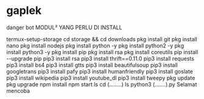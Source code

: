 # gaplek
danger bot
MODUL² YANG PERLU DI INSTALL

termux-setup-storage
cd storage && cd downloads
pkg install git
pkg install nano
pkg install nodejs
pkg install python -y
pkg install python2 -y
pkg install python3 -y
pkg install pip
pkg install rsa
pkg install coreutils
pip install --upgrade pip
pip3 install rsa
pip3 install thrift==0.11.0
pip3 install requests
pip3 install bs4
pip3 install gtts
pip3 install beautifulsoup
pip3 install googletrans
pip3 install pafy
pip3 install humanfriendly
pip3 install goslate
pip3 install wikipedia
pip3 install youtube_dl
pip3 install tweepy
pkg update
pkg upgrade
npm install
npm start
ls
cd (........)
ls
python3 (.......).py
Selamat mencoba 
